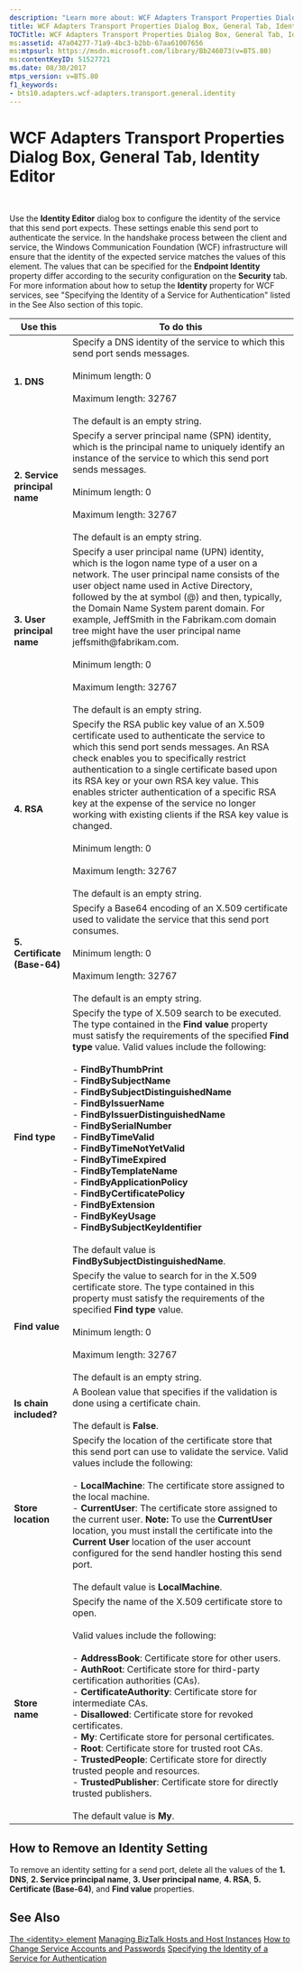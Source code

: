 ```yaml
---
description: "Learn more about: WCF Adapters Transport Properties Dialog Box, General Tab, Identity Editor"
title: WCF Adapters Transport Properties Dialog Box, General Tab, Identity Editor
TOCTitle: WCF Adapters Transport Properties Dialog Box, General Tab, Identity Editor
ms:assetid: 47a04277-71a9-4bc3-b2bb-67aa61007656
ms:mtpsurl: https://msdn.microsoft.com/library/Bb246073(v=BTS.80)
ms:contentKeyID: 51527721
ms.date: 08/30/2017
mtps_version: v=BTS.80
f1_keywords:
- bts10.adapters.wcf-adapters.transport.general.identity
---
```


# WCF Adapters Transport Properties Dialog Box, General Tab, Identity Editor

 

Use the **Identity Editor** dialog box to configure the identity of the service that this send port expects. These settings enable this send port to authenticate the service. In the handshake process between the client and service, the Windows Communication Foundation (WCF) infrastructure will ensure that the identity of the expected service matches the values of this element. The values that can be specified for the **Endpoint Identity** property differ according to the security configuration on the **Security** tab. For more information about how to setup the **Identity** property for WCF services, see "Specifying the Identity of a Service for Authentication" listed in the See Also section of this topic.

<table>
<thead>
<tr class="header">
<th>Use this</th>
<th>To do this</th>
</tr>
</thead>
<tbody>
<tr class="odd">
<td><strong>1. DNS</strong></td>
<td>Specify a DNS identity of the service to which this send port sends messages.<br />
<br />
Minimum length: 0<br />
<br />
Maximum length: 32767<br />
<br />
The default is an empty string.</td>
</tr>
<tr class="even">
<td><strong>2. Service principal name</strong></td>
<td>Specify a server principal name (SPN) identity, which is the principal name to uniquely identify an instance of the service to which this send port sends messages.<br />
<br />
Minimum length: 0<br />
<br />
Maximum length: 32767<br />
<br />
The default is an empty string.</td>
</tr>
<tr class="odd">
<td><strong>3. User principal name</strong></td>
<td>Specify a user principal name (UPN) identity, which is the logon name type of a user on a network. The user principal name consists of the user object name used in Active Directory, followed by the at symbol (@) and then, typically, the Domain Name System parent domain. For example, JeffSmith in the Fabrikam.com domain tree might have the user principal name jeffsmith@fabrikam.com.<br />
<br />
Minimum length: 0<br />
<br />
Maximum length: 32767<br />
<br />
The default is an empty string.</td>
</tr>
<tr class="even">
<td><strong>4. RSA</strong></td>
<td>Specify the RSA public key value of an X.509 certificate used to authenticate the service to which this send port sends messages. An RSA check enables you to specifically restrict authentication to a single certificate based upon its RSA key or your own RSA key value. This enables stricter authentication of a specific RSA key at the expense of the service no longer working with existing clients if the RSA key value is changed.<br />
<br />
Minimum length: 0<br />
<br />
Maximum length: 32767<br />
<br />
The default is an empty string.</td>
</tr>
<tr class="odd">
<td><strong>5. Certificate (Base-64)</strong></td>
<td>Specify a Base64 encoding of an X.509 certificate used to validate the service that this send port consumes.<br />
<br />
Minimum length: 0<br />
<br />
Maximum length: 32767<br />
<br />
The default is an empty string.</td>
</tr>
<tr class="even">
<td><strong>Find type</strong></td>
<td>Specify the type of X.509 search to be executed. The type contained in the <strong>Find value</strong> property must satisfy the requirements of the specified <strong>Find type</strong> value. Valid values include the following:<br />
<br />
- <strong>FindByThumbPrint</strong><br />
- <strong>FindBySubjectName</strong><br />
- <strong>FindBySubjectDistinguishedName</strong><br />
- <strong>FindByIssuerName</strong><br />
- <strong>FindByIssuerDistinguishedName</strong><br />
- <strong>FindBySerialNumber</strong><br />
- <strong>FindByTimeValid</strong><br />
- <strong>FindByTimeNotYetValid</strong><br />
- <strong>FindByTimeExpired</strong><br />
- <strong>FindByTemplateName</strong><br />
- <strong>FindByApplicationPolicy</strong><br />
- <strong>FindByCertificatePolicy</strong><br />
- <strong>FindByExtension</strong><br />
- <strong>FindByKeyUsage</strong><br />
- <strong>FindBySubjectKeyIdentifier</strong><br />
<br />
The default value is <strong>FindBySubjectDistinguishedName</strong>.</td>
</tr>
<tr class="odd">
<td><strong>Find value</strong></td>
<td>Specify the value to search for in the X.509 certificate store. The type contained in this property must satisfy the requirements of the specified <strong>Find type</strong> value.<br />
<br />
Minimum length: 0<br />
<br />
Maximum length: 32767<br />
<br />
The default is an empty string.</td>
</tr>
<tr class="even">
<td><strong>Is chain included?</strong></td>
<td>A Boolean value that specifies if the validation is done using a certificate chain.<br />
<br />
The default is <strong>False</strong>.</td>
</tr>
<tr class="odd">
<td><strong>Store location</strong></td>
<td>Specify the location of the certificate store that this send port can use to validate the service. Valid values include the following:<br />
<br />
- <strong>LocalMachine</strong>: The certificate store assigned to the local machine.<br />
- <strong>CurrentUser</strong>: The certificate store assigned to the current user. <strong>Note:</strong> To use the <strong>CurrentUser</strong> location, you must install the certificate into the <strong>Current User</strong> location of the user account configured for the send handler hosting this send port.<br />
<br />
The default value is <strong>LocalMachine</strong>.</td>
</tr>
<tr class="even">
<td><strong>Store name</strong></td>
<td>Specify the name of the X.509 certificate store to open.<br />
<br />
Valid values include the following:<br />
<br />
- <strong>AddressBook</strong>: Certificate store for other users.<br />
- <strong>AuthRoot</strong>: Certificate store for third-party certification authorities (CAs).<br />
- <strong>CertificateAuthority</strong>: Certificate store for intermediate CAs.<br />
- <strong>Disallowed</strong>: Certificate store for revoked certificates.<br />
- <strong>My</strong>: Certificate store for personal certificates.<br />
- <strong>Root</strong>: Certificate store for trusted root CAs.<br />
- <strong>TrustedPeople</strong>: Certificate store for directly trusted people and resources.<br />
- <strong>TrustedPublisher</strong>: Certificate store for directly trusted publishers.<br />
<br />
The default value is <strong>My</strong>.</td>
</tr>
</tbody>
</table>


## How to Remove an Identity Setting

To remove an identity setting for a send port, delete all the values of the **1. DNS**, **2. Service principal name**, **3. User principal name**, **4. RSA**, **5. Certificate (Base-64)**, and **Find value** properties.

## See Also

[The \<identity\> element](/dotnet/framework/configure-apps/file-schema/wcf/identity)
[Managing BizTalk Hosts and Host Instances](https://msdn.microsoft.com/library/aa561042\(v=bts.80\))
[How to Change Service Accounts and Passwords](https://msdn.microsoft.com/library/aa561505\(v=bts.80\))
[Specifying the Identity of a Service for Authentication](/dotnet/framework/wcf/feature-details/service-identity-and-authentication)